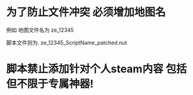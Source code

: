 # 为了防止文件冲突 必须增加地图名
例如 地图文件名为 ze_12345

脚本文件则为.
ze_12345_ScriptName_patched.nut

# 脚本禁止添加针对个人steam内容 包括但不限于专属神器!
